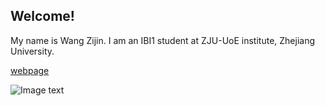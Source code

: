 ## Welcome!

My name is Wang Zijin. 
I am an IBI1 student at ZJU-UoE institute, Zhejiang University.

[webpage](https://c.zju.edu.cn/) 

![Image text](https://raw.githubsercontent.com/wzj9050/wzj9050.github.io/master/ZJU-LOGO%2B.jpg)